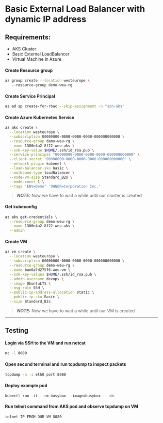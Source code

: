 # Basic External Load Balancer with dynamic IP address

## Requirements:

* AKS Cluster
* Basic External LoadBalancer
* Virtual Machine in Azure.

#### Create Resource group

```bash
az group create --location westeurope \ 
   --resource-group demo-weu-rg
```

#### Create Service Principal

```bash
az ad sp create-for-rbac --skip-assignment -n "spn-aks"
```

#### Create Azure Kubernetes Service

```bash
az aks create \
  --location westeurope \
  --subscription 00000000-0000-0000-0000-000000000000 \
  --resource-group demo-weu-rg \
  --name 1386e4a2-8f22-weu-aks \
  --ssh-key-value $HOME/.ssh/id_rsa.pub \
  --service-principal "00000000-0000-0000-0000-000000000000" \
  --client-secret "00000000-0000-0000-0000-000000000000" \
  --network-plugin kubenet \
  --load-balancer-sku basic \
  --outbound-type loadBalancer \
  --node-vm-size Standard_B2s \
  --node-count 1 \
  --tags 'ENV=Demo' 'OWNER=Corporation Inc.'
```

> **_NOTE:_** Now we have to wait a while until our cluster is created

#### Get kubeconfig

```bash
az aks get-credentials \
  --resource-group demo-weu-rg \
  --name 1386e4a2-8f22-weu-aks \
  --admin
```


#### Create VM

```bash
az vm create \
  --location westeurope \
  --subscription 00000000-0000-0000-0000-000000000000 \
  --resource-group demo-weu-rg \
  --name bae6a7d275f6-weu-vm \
  --ssh-key-values $HOME/.ssh/id_rsa.pub \
  --admin-username devops \
  --image UbuntuLTS \
  --nsg-rule SSH \
  --public-ip-address-allocation static \
  --public-ip-sku Basic \
  --size Standard_B2s
```

> **_NOTE:_** Now we have to wait a while until our VM is created

---
## Testing

#### Login via SSH to the VM and run netcat

```bash
nc -l 8080
```

#### Open second terminal and run tcpdump to inspect packets 

```bash
tcpdump -n -i eth0 port 8080
```

#### Deploy example pod

```
kubectl run -it --rm busybox --image=busybox -- sh
``` 

#### Run telnet command from AKS pod and observe tcpdump on VM

```bash
telnet IP-FROM-OUR-VM 8080
```